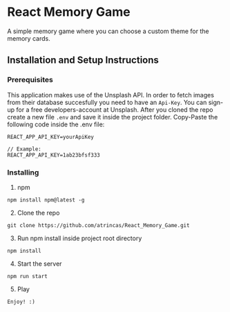 # React Memory Game

A simple memory game where you can choose a custom theme for the memory cards.

## Installation and Setup Instructions

### Prerequisites

This application makes use of the Unsplash API. In order to fetch images from their database succesfully you need to have an `Api-Key`. You can sign-up for a free developers-account at Unsplash.
After you cloned the repo create a new file `.env` and save it inside the project folder. Copy-Paste the following code inside the .env file:

```
REACT_APP_API_KEY=yourApiKey

// Example:
REACT_APP_API_KEY=1ab23bfsf333
```

### Installing

1. npm

```
npm install npm@latest -g
```

2. Clone the repo

```
git clone https://github.com/atrincas/React_Memory_Game.git
```

3. Run npm install inside project root directory

```
npm install
```

4. Start the server

```
npm run start
```

5. Play

```
Enjoy! :)
```